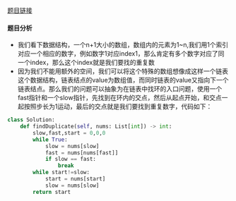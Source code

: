 [题目链接](https://leetcode-cn.com/problems/find-the-duplicate-number/submissions/)
#### 题目分析
* 我们看下数据结构，一个n+1大小的数组，数组内的元素为1~n,我们用1个索引对应一个相应的数字，例如数字1对应index1，那么肯定有多个数字对应了同一个index，那么这个index就是我们要找的重复数
* 因为我们不能用额外的空间，我们可以将这个特殊的数组想像成这样一个链表这个数据结构，链表结点的value为数组值，而同时链表的value又指向下一个链表结点。那么我们的问题可以抽象为在链表中找环的入口问题，使用一个fast指针和一个slow指针，先找到在环内的交点，然后从起点开始，和交点一起按照步长为1运动，最后的交点就是我们要找到重复数字，代码如下：
```Python
class Solution:
    def findDuplicate(self, nums: List[int]) -> int:
        slow,fast,start = 0,0,0
        while True:
            slow = nums[slow]
            fast = nums[nums[fast]]
            if slow == fast:
                break
        while start!=slow:
            start = nums[start]
            slow = nums[slow]
        return start
```